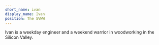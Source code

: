 ```yaml
---
short_name: ivan
display_name: Ivan
position: The SVWW
---
```

Ivan is a weekday engineer and a weekend warrior in woodworking in the Silicon Valley.
